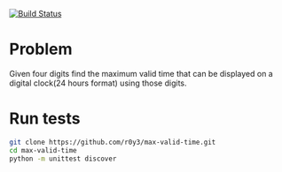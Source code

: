 [![Build Status](https://travis-ci.org/r0y3/max-valid-time.svg?branch=master)](https://travis-ci.org/r0y3/max-valid-time)

Problem
=======

Given four digits find the maximum valid time that can be displayed on a digital clock(24 hours format) using those digits.

Run tests
=========

```bash
git clone https://github.com/r0y3/max-valid-time.git
cd max-valid-time
python -m unittest discover
```
